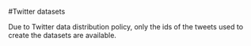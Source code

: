 #Twitter datasets

Due to Twitter data distribution policy, only the ids of the tweets used to create the datasets are available.
